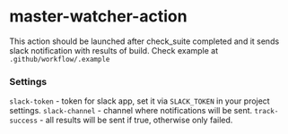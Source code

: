 # master-watcher-action

This action should be launched after check_suite completed and it sends slack notification with results of build.
Check example at `.github/workflow/.example`

### Settings

`slack-token` - token for slack app, set it via `SLACK_TOKEN` in your project settings.
`slack-channel` - channel where notifications will be sent.
`track-success` - all results will be sent if true, otherwise only failed.
